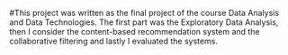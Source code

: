 #This project was written as the final project of the course Data Analysis and Data Technologies. The first part was the Exploratory Data Analysis, then I consider the content-based recommendation system and the collaborative filtering and lastly I evaluated the systems.
